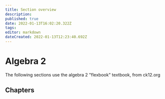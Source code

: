 ```yaml
---
title: Section overview 
description: 
published: true
date: 2022-01-13T16:02:20.322Z
tags: 
editor: markdown
dateCreated: 2022-01-13T12:23:40.692Z
---
```


# Algebra 2
 The following sections use the algebra 2 "flexbook" textbook, from ck12.org
 
 ## Chapters
 
